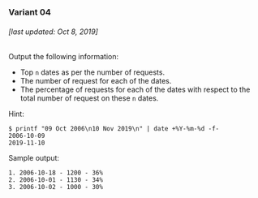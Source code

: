 ### Variant 04

###### [last updated: Oct 8, 2019]

Output the following information:

* Top `n` dates as per the number of requests.
* The number of request for each of the dates.
* The percentage of requests for each of the dates with respect to the total number of request on these `n` dates.

Hint:
```
$ printf "09 Oct 2006\n10 Nov 2019\n" | date +%Y-%m-%d -f-
2006-10-09
2019-11-10
```

Sample output:

```
1. 2006-10-18 - 1200 - 36%   
2. 2006-10-01 - 1130 - 34%
3. 2006-10-02 - 1000 - 30%
```
